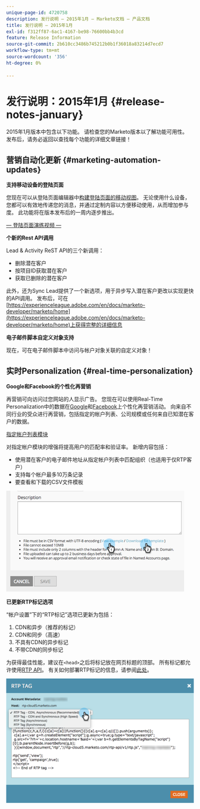 ```yaml
---
unique-page-id: 4720758
description: 发行说明 — 2015年1月 — Marketo文档 — 产品文档
title: 发行说明 — 2015年1月
exl-id: f312ff87-6ac1-4167-be98-76600bb4b3cd
feature: Release Information
source-git-commit: 2b610cc3486b745212b0b1f36018a83214d7ecd7
workflow-type: tm+mt
source-wordcount: '356'
ht-degree: 0%

---
```


# 发行说明：2015年1月 {#release-notes-january}

2015年1月版本中包含以下功能。 请检查您的Marketo版本以了解功能可用性。 发布后，请务必返回以查找每个功能的详细文章链接！

## 营销自动化更新 {#marketing-automation-updates}

**支持移动设备的登陆页面**

您现在可以从登陆页面编辑器中[构建登陆页面的移动视图](/help/marketo/product-docs/demand-generation/landing-pages/free-form-landing-pages/add-a-mobile-view-for-your-free-form-landing-page.md)。 无论使用什么设备，您都可以有效地传递您的消息，并通过定制内容以方便移动使用，从而增加参与度。 此功能将在版本发布后的一周内逐步推出。

[ — 登陆页面演练视频 — ](https://youtu.be/aPQHlG2X6c0)

**个新的Rest API调用**

Lead &amp; Activity ReST API的三个新调用：

* 删除潜在客户
* 按项目ID获取潜在客户
* 获取已删除的潜在客户

此外，还为Sync Lead提供了一个新选项，用于异步写入潜在客户更改以实现更快的API调用。 发布后，可在[https://experienceleague.adobe.com/en/docs/marketo-developer/marketo/home](https://experienceleague.adobe.com/en/docs/marketo-developer/marketo/home)上获得完整的详细信息

**电子邮件脚本自定义对象支持**

现在，可在电子邮件脚本中访问与帐户对象关联的自定义对象！

## 实时Personalization {#real-time-personalization}

**Google和Facebook的个性化再营销**

再营销可向访问过您网站的人显示广告。 您现在可以使用Real-Time Personalization中的数据在[Google](/help/marketo/product-docs/web-personalization/website-retargeting/personalized-remarketing-in-google.md)和[Facebook](/help/marketo/product-docs/web-personalization/website-retargeting/personalized-remarketing-in-facebook.md)上个性化再营销活动。 向来自不同行业的受众进行再营销，包括指定的帐户列表、公司规模或任何来自已知潜在客户的数据。

[指定帐户列表模块](/help/marketo/product-docs/web-personalization/account-based-web-marketing/create-a-new-account-list.md)

对指定帐户模块的增强将提高用户的匹配率和验证率。 新增内容包括：

* 使用潜在客户的电子邮件地址从指定帐户列表中匹配组织（也适用于仅RTP客户）
* 支持每个帐户最多10万条记录
* 要查看和下载的CSV文件模板

![](assets/image2015-1-14-11-3a12-3a16.png)

**已更新RTP标记选项**

“帐户设置”下的“RTP标记”选项已更新为包括：

1. CDN和异步（推荐的标记）
1. CDN和同步（高速）
1. 不具有CDN的异步标记
1. 不带CDN的同步标记

为获得最佳性能，建议在`<head>`之后将标记放在网页标题的顶部。 所有标记都允许使用[RTP API](https://experienceleague.adobe.com/en/docs/marketo-developer/marketo/javascriptapi/rich-media-recommendation)。 有关如何部署RTP标记的信息，请参阅[此处](/help/marketo/product-docs/web-personalization/rtp-tag-implementation/deploy-the-rtp-javascript.md)。

![](assets/image2015-1-15-13-3a30-3a45.png)

